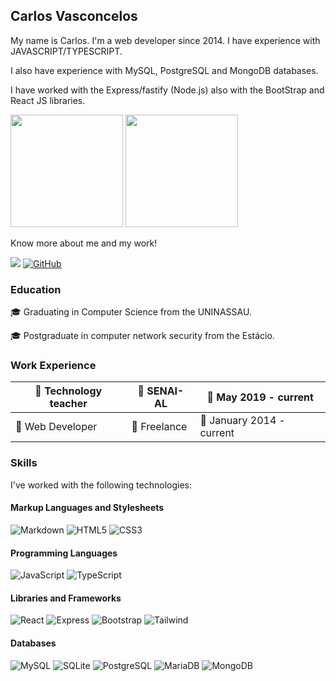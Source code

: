 ## Carlos Vasconcelos

My name is Carlos. I'm a web developer since 2014. I have experience with JAVASCRIPT/TYPESCRIPT.

I also have experience with MySQL, PostgreSQL and MongoDB databases.

I have worked with the Express/fastify (Node.js) also with the BootStrap and React JS libraries.

<div aling="center">
  <img height="180em" src="https://github-readme-stats.vercel.app/api?username=carloswvas&theme=github_dark&show_icons=true&text_color=FFF">
  <img height="180em" src="https://github-readme-stats.vercel.app/api/top-langs/?username=carloswvas&layout=compact&theme=github_dark&text_color=FFF">
</div>

Know more about me and my work!

<a href="https://twitter.com/carloswvas_" target="_blank"><img src="https://img.shields.io/badge/Twitter-1DA1F2?style=for-the-badge&logo=twitter&logoColor=white" target="_blank"></a>
[![GitHub](https://img.shields.io/badge/GitHub-100000?style=for-the-badge&logo=github&logoColor=white)](https://github.com/carloswvas)

### Education

:mortar_board: Graduating in Computer Science from the UNINASSAU.

:mortar_board: Postgraduate in computer network security from the Estácio.

### Work Experience

|:bust_in_silhouette: Technology teacher         |:office: SENAI-AL |:calendar: May 2019 - current         |
|------------------------------------------------|-----------------------------------------------|--------------------------------------|
|:bust_in_silhouette: Web Developer          |:office: Freelance          |:calendar: January 2014 - current|


### Skills

I've worked with the following technologies:

#### Markup Languages and Stylesheets

![Markdown](https://img.shields.io/badge/Markdown-000?style=for-the-badge&logo=markdown)
![HTML5](https://img.shields.io/badge/HTML5-E34F26?style=for-the-badge&logo=html5&logoColor=white)
![CSS3](https://img.shields.io/badge/CSS3-1572B6?style=for-the-badge&logo=css3&logoColor=white)

#### Programming Languages

![JavaScript](https://img.shields.io/badge/JavaScript-F7DF1E?style=for-the-badge&logo=javascript&logoColor=black)
![TypeScript](https://img.shields.io/badge/TypeScript-007ACC?style=for-the-badge&logo=typescript&logoColor=white)

#### Libraries and Frameworks

![React](https://img.shields.io/badge/React-20232A?style=for-the-badge&logo=react&logoColor=61DAFB)
![Express](https://img.shields.io/badge/express.js-%23404d59.svg?style=for-the-badge&logo=express&logoColor=%2361DAFB)
![Bootstrap](https://img.shields.io/badge/-boostrap-0D1117?style=for-the-badge&logo=bootstrap&labelColor=0D1117)
![Tailwind](https://img.shields.io/badge/tailwindcss-%2338B2AC.svg?style=for-the-badge&logo=tailwind-css&logoColor=white)

#### Databases

![MySQL](https://img.shields.io/badge/MySQL-00000F?style=for-the-badge&logo=mysql&logoColor=white)
![SQLite](https://img.shields.io/badge/SQLite-000?style=for-the-badge&logo=sqlite&logoColor=07405E)
![PostgreSQL](https://img.shields.io/badge/PostgreSQL-000?style=for-the-badge&logo=postgresql)
![MariaDB](https://img.shields.io/badge/MariaDB-003545?style=for-the-badge&logo=mariadb&logoColor=white)
![MongoDB](https://img.shields.io/badge/MongoDB-%234ea94b.svg?style=for-the-badge&logo=mongodb&logoColor=white)
